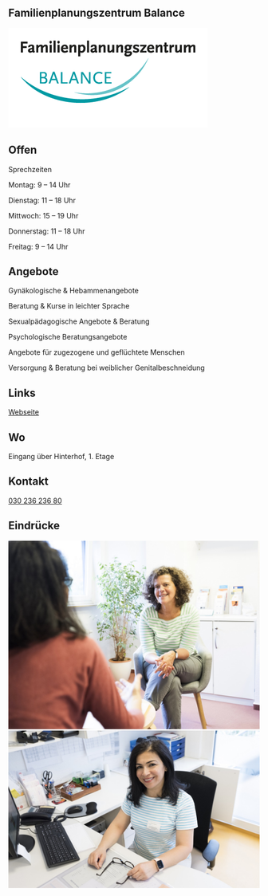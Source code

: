 ## Familienplanungszentrum Balance
<img id="topmedia" src="/Beratung/Beratung_Eltern/images/Balance/2019-03-01_FPZ-Logo_Standard_400x200_weiss.png" />

## Offen
Sprechzeiten

Montag: 9 – 14 Uhr

Dienstag: 11 – 18 Uhr

Mittwoch: 15 – 19 Uhr

Donnerstag: 11 – 18 Uhr

Freitag: 9 – 14 Uhr

## Angebote
Gynäkologische & Hebammenangebote

Beratung & Kurse in leichter Sprache

Sexualpädagogische Angebote & Beratung

Psychologische Beratungsangebote

Angebote für zugezogene und geflüchtete Menschen

Versorgung & Beratung bei weiblicher Genitalbeschneidung

## Links
<a class="external_link" href="https://www.fpz-berlin.de/">Webseite</a><br>
 
## Wo
<div id="gmap"></div>
<script>window.onload = showMap('Konrad-Wolf-Str. 12/12A, 13055 Berlin', 0, 'gmap_mini')</script>
Eingang über Hinterhof, 1. Etage

## Kontakt
<a href="tel:+493023623680">030 236 236 80</a><br>

## Eindrücke
 <img src="/Beratung/Beratung_Eltern/images/Balance/Psy1_DSF8126.jpg" />
 <img src="/Beratung/Beratung_Eltern/images/Balance/_DSF8277.jpg" />


